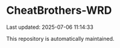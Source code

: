 # CheatBrothers-WRD

Last updated: 2025-07-06 11:14:33

This repository is automatically maintained.
